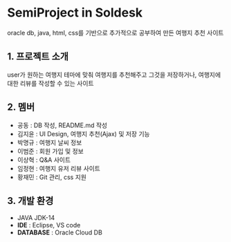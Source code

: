# SemiProject in Soldesk

oracle db, java, html, css를 기반으로 추가적으로 공부하여 만든 여행지 추천 사이트

## 1. 프로젝트 소개

user가 원하는 여행지 테마에 맞춰 여행지를 추천해주고 그것을 저장하거나, 여행지에 대한 리뷰를 작성할 수 있는 사이트

## 2. 멤버

- 공동 : DB 작성, README.md 작성
- 김지윤 : UI Design, 여행지 추천(Ajax) 및 저장 기능
- 박명규 : 여행지 날씨 정보
- 이범준 : 회원 가입 및 정보
- 이상혁 : Q&A 사이트
- 임정현 : 여행지 유저 리뷰 사이트
- 황재민 : Git 관리, css 지원

## 3. 개발 환경

- JAVA JDK-14
- **IDE** : Eclipse, VS code
- **DATABASE** : Oracle Cloud DB
